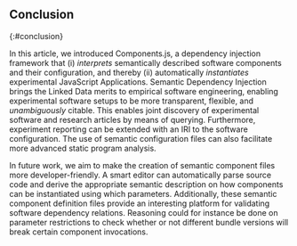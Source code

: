 ## Conclusion
{:#conclusion}

In this article, we introduced Components.js, a dependency injection framework that
(i) _interprets_ semantically described software components and their configuration, and thereby
(ii) automatically _instantiates_ experimental JavaScript Applications.
Semantic Dependency Injection brings the Linked Data merits to empirical software engineering,
enabling experimental software setups to be more transparent, flexible, and _unambiguously_ citable.
This enables joint discovery of experimental software and research articles by means of querying.
Furthermore, experiment reporting can be extended with an IRI to the software configuration.
The use of semantic configuration files can also facilitate more advanced static program analysis.

In future work, we aim to make the creation of semantic component files more developer-friendly.
A smart editor can automatically parse source code
and derive the appropriate semantic description on how components can be instantiated using which parameters.
Additionally, these semantic component definition files provide an interesting platform for validating software dependency relations.
Reasoning could for instance be done on parameter restrictions to check whether
or not different bundle versions will break certain component invocations.
